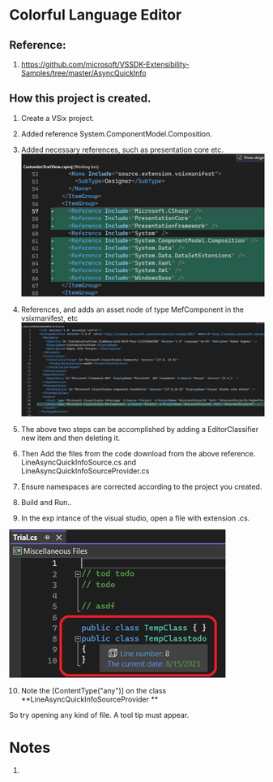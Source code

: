 # Colorful Language Editor

## Reference: 
1. https://github.com/microsoft/VSSDK-Extensibility-Samples/tree/master/AsyncQuickInfo

## How this project is created. 
1. Create a VSix project.

2. Added reference System.ComponentModel.Composition.

3. Added necessary references, such as presentation core etc.
![Additions to Cs Proj file](images/50_50AdditionsToCsProjFile.jpg)

4. References, and adds an asset node of type MefComponent in the vsixmanifest, etc
![Additions to .vsixmanifest file](images/51_50AdditionsToVSixManifest.jpg)

5. The above two steps can be accomplished by adding a EditorClassifier new item and then deleting it.

6. Then Add the files from the code download from the above reference. LineAsyncQuickInfoSource.cs and LineAsyncQuickInfoSourceProvider.cs

7. Ensure namespaces are corrected according to the project you created. 

8. Build and Run..

9. In the exp intance of the visual studio, open a file with extension .cs. 

![Tool tip ](images/52_50ToolTipeInAction.jpg)

10. Note the [ContentType("any")] on the class **LineAsyncQuickInfoSourceProvider **

So try opening any kind of file. A tool tip must appear.

# Notes
1. 
